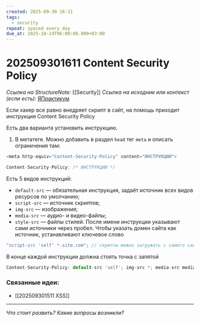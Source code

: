 ```yaml
---
created: 2025-09-30 16:11
tags:
  - security
repeat: spaced every day
due_at: 2025-10-24T06:00:00.000+03:00
---
```

# 202509301611 Content Security Policy

*Ссылка на StructureNote:* [[Security]]
*Ссылка на исходник или контекст (если есть):*  [ЯПрактикум](https://practicum.yandex.ru/learn/backend-nodejs/courses/16b47298-e20d-4fde-9619-1ab305039a00/sprints/564238/topics/511a777e-323b-4964-9150-d06eaeb48080/lessons/7fb4f5c7-cb70-4243-904c-c4ff8d37469a/)

Если хакер все равно внедряет скрипт в сайт, на помощь приходит инструкция Content Security Policy

Есть два варианта установить инструкцию.

1) В метатеге. Можно добавить в раздел `head` тег `meta` и описать ограничения там:

```ts
<meta http-equiv="Content-Security-Policy" content="ИНСТРУКЦИИ">
```

```ts
Content-Security-Policy: /* ИНСТРУКЦИИ */
```

Есть 5 видов инструкций:

- `default-src` — обязательная инструкция, задаёт источник всех видов ресурсов по умолчанию;
- `script-src` — источник скриптов;
- `img-src` — изображения;
- `media-src` — аудио- и видео-файлы;
- `style-src` — файлы стилей.
После имени инструкции указывают сами источники через пробел. Чтобы указать домен сайта как источник, устанавливают ключевое слово

```ts
"script-src 'self' *.site.com"; // скрипты можно загружать с самого сайта, либо с поддоменов site.com, например, с https://example.site.com
```

В конце каждой инструкции должна стоять точка с запятой

```ts
Content-Security-Policy: default-src 'self'; img-src *; media-src media1.com media2.com; script-src userscripts.example.com
```

### Связанные идеи:

* [[202509301511 XSS]]
---

*Что стоит развить? Какие вопросы возникли?*
